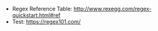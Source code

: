 + Regex Reference Table: http://www.rexegg.com/regex-quickstart.html#ref
+ Test: https://regex101.com/
